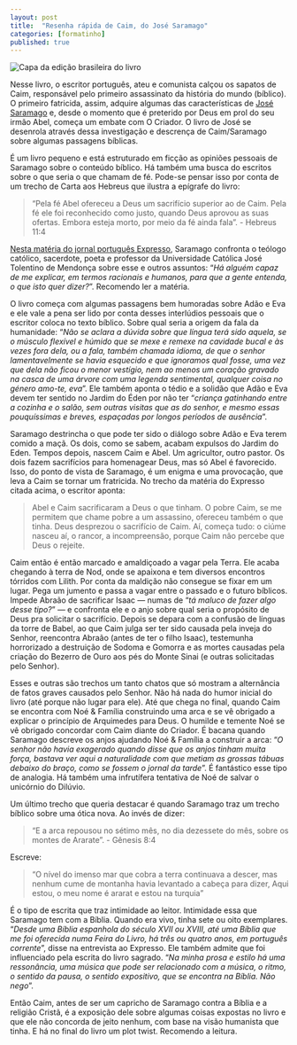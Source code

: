 ```yaml
---
layout: post
title:  "Resenha rápida de Caim, do José Saramago"
categories: [formatinho]
published: true
---
```


![Capa da edição brasileira do livro]({{site.baseurl}}/https://miro.medium.com/max/333/1*qyxEEAM45Cge5B3sB-gcqg.jpeg)

Nesse livro, o escritor português, ateu e comunista calçou os sapatos de Caim, responsável pelo primeiro assassinato da história do mundo (bíblico). O primeiro fatricida, assim, adquire algumas das características de [José Saramago](https://pt.wikipedia.org/wiki/Jos%C3%A9_Saramago) e, desde o momento que é preterido por Deus em prol do seu irmão Abel, começa um embate com O Criador. O livro de José se desenrola através dessa investigação e descrença de Caim/Saramago sobre algumas passagens bíblicas.

É um livro pequeno e está estruturado em ficção as opiniões pessoais de Saramago sobre o conteúdo bíblico. Há também uma busca do escritos sobre o que seria o que chamam de fé. Pode-se pensar isso por conta de um trecho de Carta aos Hebreus que ilustra a epígrafe do livro:

> “Pela fé Abel ofereceu a Deus um sacrifício superior ao de Caim. Pela fé ele foi reconhecido como justo, quando Deus aprovou as suas ofertas. Embora esteja morto, por meio da fé ainda fala”. - Hebreus 11:4

[Nesta matéria do jornal português Expresso](https://expresso.pt/actualidade/jose-saramago-o-que-me-vale-caro-tolentino-e-que-ja-nao-ha-fogueiras-em-sao-domingos=f543404), Saramago confronta o teólogo católico, sacerdote, poeta e professor da Universidade Católica José Tolentino de Mendonça sobre esse e outros assuntos: “_Há alguém capaz de me explicar, em termos racionais e humanos, para que a gente entenda, o que isto quer dizer?_”. Recomendo ler a matéria.

O livro começa com algumas passagens bem humoradas sobre Adão e Eva e ele vale a pena ser lido por conta desses interlúdios pessoais que o escritor coloca no texto bíblico. Sobre qual seria a origem da fala da humanidade: “_Não se aclara a dúvida sobre que língua terá sido aquela, se o músculo flexível e húmido que se mexe e remexe na cavidade bucal e às vezes fora dela, ou a fala, também chamada idioma, de que o senhor lamentavelmente se havia esquecido e que ignoramos qual fosse, uma vez que dela não ficou o menor vestígio, nem ao menos um coração gravado na casca de uma árvore com uma legenda sentimental, qualquer coisa no género amo-te, eva_”. Ele também aponta o tédio e a solidão que Adão e Eva devem ter sentido no Jardim do Éden por não ter “_criança gatinhando entre a cozinha e o salão, sem outras visitas que as do senhor, e mesmo essas pouquíssimas e breves, espaçadas por longos períodos de ausência_”.

Saramago destrincha o que pode ter sido o diálogo sobre Adão e Eva terem comido a maçã. Os dois, como se sabem, acabam expulsos do Jardim do Eden. Tempos depois, nascem Caim e Abel. Um agricultor, outro pastor. Os dois fazem sacrifícios para homenagear Deus, mas só Abel é favorecido. Isso, do ponto de vista de Saramago, é um enigma e uma provocação, que leva a Caim se tornar um fratricida. No trecho da matéria do Expresso citada acima, o escritor aponta:

> Abel e Caim sacrificaram a Deus o que tinham. O pobre Caim, se me permitem que chame pobre a um assassino, ofereceu também o que tinha. Deus desprezou o sacrifício de Caim. Aí, começa tudo: o ciúme nasceu aí, o rancor, a incompreensão, porque Caim não percebe que Deus o rejeite.

Caim então é então marcado e amaldiçoado a vagar pela Terra. Ele acaba chegando à terra de Nod, onde se apaixona e tem diversos encontros tórridos com Lilith. Por conta da maldição não consegue se fixar em um lugar. Pega um jumento e passa a vagar entre o passado e o futuro bíblicos. Impede Abraão de sacrificar Isaac — numas de “_tá maluco de fazer algo desse tipo?_” — e confronta ele e o anjo sobre qual seria o propósito de Deus pra solicitar o sacrifício. Depois se depara com a confusão de línguas da torre de Babel, ao que Caim julga ser ter sido causada pela inveja do Senhor, reencontra Abraão (antes de ter o filho Isaac), testemunha horrorizado a destruição de Sodoma e Gomorra e as mortes causadas pela criação do Bezerro de Ouro aos pés do Monte Sinai (e outras solicitadas pelo Senhor).

Esses e outras são trechos um tanto chatos que só mostram a alternância de fatos graves causados pelo Senhor. Não há nada do humor inicial do livro (até porque não lugar para ele). Até que chega no final, quando Caim se encontra com Noé & Família construindo uma arca e se vê obrigado a explicar o princípio de Arquimedes para Deus. O humilde e temente Noé se vê obrigado concordar com Caim diante do Criador. É bacana quando Saramago descreve os anjos ajudando Noé & Família a construir a arca: “_O senhor não havia exagerado quando disse que os anjos tinham muita força, bastava ver aqui a naturalidade com que metiam as grossas tábuas debaixo do braço, como se fossem o jornal da tarde_”. É fantástico esse tipo de analogia. Há também uma infrutífera tentativa de Noé de salvar o unicórnio do Dilúvio.

Um último trecho que queria destacar é quando Saramago traz um trecho bíblico sobre uma ótica nova. Ao invés de dizer:

> “E a arca repousou no sétimo mês, no dia dezessete do mês, sobre os montes de Ararate”. - Gênesis 8:4

Escreve:

> “O nível do imenso mar que cobra a terra continuava a descer, mas nenhum cume de montanha havia levantado a cabeça para dizer, Aqui estou, o meu nome é ararat e estou na turquia”

É o tipo de escrita que traz intimidade ao leitor. Intimidade essa que Saramago tem com a Bíblia. Quando era vivo, tinha sete ou oito exemplares. “_Desde uma Bíblia espanhola do século XVII ou XVIII, até uma Bíblia que me foi oferecida numa Feira do Livro, há três ou quatro anos, em português corrente_”, disse na entrevista ao Expresso. Ele também admite que foi influenciado pela escrita do livro sagrado. “_Na minha prosa e estilo há uma ressonância, uma música que pode ser relacionado com a música, o ritmo, o sentido da pausa, o sentido expositivo, que se encontra na Bíblia. Não nego_”.

Então Caim, antes de ser um capricho de Saramago contra a Bíblia e a religião Cristã, é a exposição dele sobre algumas coisas expostas no livro e que ele não concorda de jeito nenhum, com base na visão humanista que tinha. E há no final do livro um plot twist. Recomendo a leitura.
